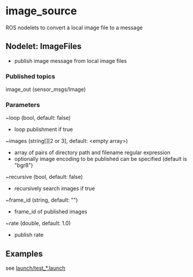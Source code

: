 # image_source
ROS nodelets to convert a local image file to a message

## Nodelet: ImageFiles
* publish image message from local image files

### Published topics
image_out (sensor_msgs/Image)

### Parameters
~loop (bool, default: false)
* loop publishment if true

~images (string[][2 or 3], default: \<empty array>)
* array of pairs of directory path and filename regular expression
* optionally image encoding to be published can be specified (default is "bgr8")

~recursive (bool, default: false)
* recursively search images if true

~frame_id (string, default: "")
* frame_id of published images

~rate (double, default: 1.0)
* publish rate

## Examples
see [launch/test_*.launch](launch)